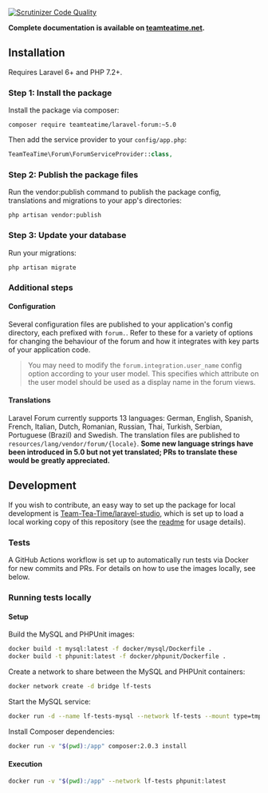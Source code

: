[![Scrutinizer Code Quality](https://scrutinizer-ci.com/g/Riari/laravel-forum/badges/quality-score.png?b=5.0)](https://scrutinizer-ci.com/g/Riari/laravel-forum/?branch=5.0)

**Complete documentation is available on [teamteatime.net](https://teamteatime.net/docs/laravel-forum/5.x/).**

## Installation

Requires Laravel 6+ and PHP 7.2+.

### Step 1: Install the package

Install the package via composer:

```
composer require teamteatime/laravel-forum:~5.0
```

Then add the service provider to your `config/app.php`:

```php
TeamTeaTime\Forum\ForumServiceProvider::class,
```

### Step 2: Publish the package files

Run the vendor:publish command to publish the package config, translations and migrations to your app's directories:

`php artisan vendor:publish`

### Step 3: Update your database

Run your migrations:

`php artisan migrate`

### Additional steps

#### Configuration

Several configuration files are published to your application's config directory, each prefixed with `forum.`. Refer to these for a variety of options for changing the behaviour of the forum and how it integrates with key parts of your application code.

> You may need to modify the `forum.integration.user_name` config option according to your user model. This specifies which attribute on the user model should be used as a display name in the forum views.

#### Translations

Laravel Forum currently supports 13 languages: German, English, Spanish, French, Italian, Dutch, Romanian, Russian, Thai, Turkish, Serbian, Portuguese (Brazil) and Swedish. The translation files are published to `resources/lang/vendor/forum/{locale}`. **Some new language strings have been introduced in 5.0 but not yet translated; PRs to translate these would be greatly appreciated.**

## Development

If you wish to contribute, an easy way to set up the package for local development is [Team-Tea-Time/laravel-studio](https://github.com/Team-Tea-Time/laravel-studio), which is set up to load a local working copy of this repository (see the [readme](https://github.com/Team-Tea-Time/laravel-studio/blob/6.x/readme.md#usage) for usage details).

### Tests

A GitHub Actions workflow is set up to automatically run tests via Docker for new commits and PRs. For details on how to use the images locally, see below.

### Running tests locally

#### Setup

Build the MySQL and PHPUnit images:

```bash
docker build -t mysql:latest -f docker/mysql/Dockerfile .
docker build -t phpunit:latest -f docker/phpunit/Dockerfile .
```

Create a network to share between the MySQL and PHPUnit containers:

```bash
docker network create -d bridge lf-tests
```

Start the MySQL service:

```bash
docker run -d --name lf-tests-mysql --network lf-tests --mount type=tmpfs,destination=/var/lib/mysql mysql:latest
```

Install Composer dependencies:

```bash
docker run -v "$(pwd):/app" composer:2.0.3 install
```

#### Execution

```bash
docker run -v "$(pwd):/app" --network lf-tests phpunit:latest
```